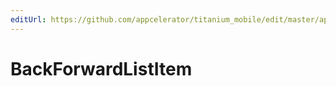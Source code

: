 ```yaml
---
editUrl: https://github.com/appcelerator/titanium_mobile/edit/master/apidoc/Titanium/UI/WebView.yml
---
```

# BackForwardListItem

<TypeHeader/>

<ApiDocs/>

